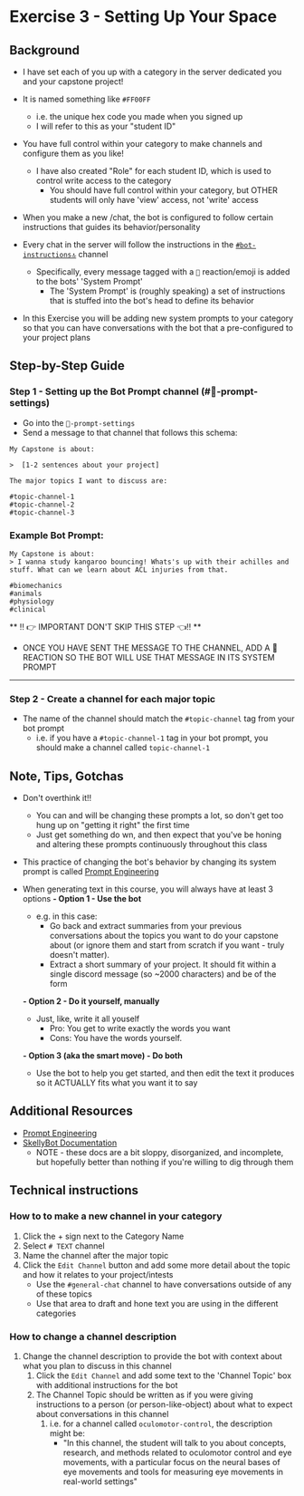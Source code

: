 # Exercise 3 - Setting Up Your Space

## Background 
- I have set each of you up with a category in the server dedicated you and your capstone project!
- It is named something like `#FF00FF` 
  - i.e. the unique hex code you made when you signed up
  - I will refer to this as your "student ID"

- You have full control within your category to make channels and configure them as you like!
  - I have also created "Role" for each student ID, which is used to control write access to the category
    - You should have full control within your category, but OTHER students will only have 'view' access, not 'write' access
  
- When you make a new /chat, the bot is configured to follow certain instructions that guides its behavior/personality
  
  
- Every chat in the server will follow the instructions in the [`#bot-instructions🔝`](https://discord.com/channels/1194766712680222800/1194766713267433554) channel
  - Specifically, every message tagged with a `🤖` reaction/emoji is added to the bots' 'System Prompt'
    - The 'System Prompt' is (roughly speaking) a set of instructions that is stuffed into the bot's head to define its behavior
- In this Exercise you will be adding new system prompts to your category so that you can have conversations with the bot that a pre-configured to your project plans

## Step-by-Step Guide

### Step 1 - Setting up the Bot Prompt channel (#🤖-prompt-settings)
 - Go into the `🤖-prompt-settings`
 - Send a message to that channel that follows this schema: 
 ```
My Capstone is about:

>  [1-2 sentences about your project]

The major topics I want to discuss are:

#topic-channel-1
#topic-channel-2
#topic-channel-3
```
### Example Bot Prompt:
```
My Capstone is about:
> I wanna study kangaroo bouncing! Whats's up with their achilles and stuff. What can we learn about ACL injuries from that. 

#biomechanics
#animals
#physiology 
#clinical

```


** ‼️ 👉 IMPORTANT DON'T SKIP THIS STEP 👈‼️ **
- ONCE YOU HAVE SENT THE MESSAGE TO THE CHANNEL, ADD A 🤖 REACTION SO THE BOT WILL USE THAT MESSAGE IN ITS SYSTEM PROMPT

---
### Step 2 - Create a channel for each major topic
- The name of the channel should match the `#topic-channel` tag from your bot prompt
  - i.e. if you have a `#topic-channel-1` tag in your bot prompt, you should make a channel called `topic-channel-1`
  


## Note, Tips, Gotchas
- Don't overthink it!!
  - You can and will be changing these prompts a lot, so don't get too hung up on "getting it right" the first time
  - Just get something do  wn, and then expect that you've be honing and altering these prompts continuously throughout this class
- This practice of changing the bot's behavior by changing its system prompt is called [Prompt Engineering](https://platform.openai.com/docs/guides/prompt-engineering)
- When generating text in this course, you will always have at least 3 options
  **-  Option 1 - Use the bot**
     - e.g. in this case: 
       - Go back and extract summaries from your previous conversations about the topics you want to do your capstone about (or ignore them and start from scratch if you want - truly doesn't matter).
       - Extract a short summary of your project. It should fit within a single discord message (so ~2000 characters) and be of the form

  **- Option 2 - Do it yourself, manually**
    - Just, like, write it all youself
      - Pro: You get to write exactly the words you want
      - Cons: You have the words yourself. 

  **- Option 3 (aka the smart move) - Do both**
    - Use the bot to help you get started, and then edit the text it produces so it ACTUALLY fits what you want it to say

## Additional Resources 
- [Prompt Engineering](https://platform.openai.com/docs/guides/prompt-engineering)
- [SkellyBot Documentation](https://freemocap.github.io/skellybot/skellybot-server-setup-guide.html)
  - NOTE - these docs are a bit sloppy, disorganized, and incomplete, but hopefully better than nothing if you're willing to dig through them 

## Technical instructions
### How to to make a new channel in your category 
  1. Click the + sign next to the Category Name
  2. Select `# TEXT` channel
  3. Name the channel after the major topic
  4. Click the `Edit Channel` button and add some more detail about the topic and how it relates to your project/intests
      - Use the `#general-chat` channel to have conversations outside of any of these topics
      - Use that area to draft and hone text you are using in the different categories

### How to change a channel description             
1.  Change the channel description to provide the bot with context about what you plan to discuss in this channel 
    1.  Click the `Edit Channel` and add some text to the 'Channel Topic' box with additional instructions for the bot
    2.  The Channel Topic should be written as if you were giving instructions to a person (or person-like-object) about what to expect about  conversations in this channel
        1.  i.e. for a channel called `oculomotor-control`, the description might be: 
            -   "In this channel, the student will talk to you about concepts, research, and methods related to oculomotor control and eye movements, with a particular focus on the neural bases of eye movements and tools for measuring eye movements in real-world settings" 


